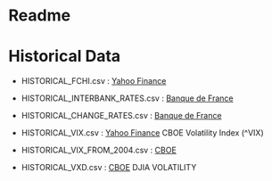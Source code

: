 Readme
================

# Historical Data

-   HISTORICAL_FCHI.csv : [Yahoo
    Finance](https://fr.finance.yahoo.com/quote/%5EFCHI/history?p=%5EFCHI)

-   HISTORICAL_INTERBANK_RATES.csv : [Banque de
    France](http://webstat.banque-france.fr/fr/downloadFile.do?id=5385564&exportType=csv)

-   HISTORICAL_CHANGE_RATES.csv : [Banque de
    France](http://webstat.banque-france.fr/fr/downloadFile.do?id=5385698&exportType=csv)

-   HISTORICAL_VIX.csv : [Yahoo
    Finance](https://finance.yahoo.com/quote/%5EVIX/history?period1=631238400&period2=1649462400&interval=1d&filter=history&frequency=1d&includeAdjustedClose=true)
    CBOE Volatility Index (^VIX)

-   HISTORICAL_VIX_FROM_2004.csv :
    [CBOE](https://cdn.cboe.com/api/global/us_indices/daily_prices/VIX_History.csv)

-   HISTORICAL_VXD.csv :
    [CBOE](https://cdn.cboe.com/api/global/us_indices/daily_prices/VXD_History.csv)
    DJIA VOLATILITY
